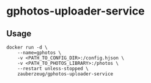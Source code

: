 # gphotos-uploader-service

## Usage

```
docker run -d \
    --name=gphotos \
    -v <PATH_TO_CONFIG_DIR>:/config.hjson \
    -v <PATH_TO_PHOTOS_LIBRARY>:/photos \
    --restart unless-stopped \
    zauberzeug/gphotos-uploader-service
```